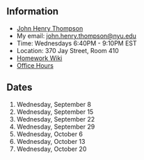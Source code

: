 ## Information

- [John Henry Thompson](http://johnhenrythompson.com)
- My email: john.henry.thompson@nyu.edu
- Time: Wednesdays 6:40PM - 9:10PM EST
- Location: 370 Jay Street, Room 410
- [Homework Wiki](https://github.com/ITPNYU/ICM-2021-Code/wiki/Homework-John-Henry)
- [Office Hours](https://calendar.google.com/calendar/u/0/selfsched?sstoken=UU9jUThoemdoTVY1fGRlZmF1bHR8ODQ5NDZhM2JjY2ZmMDMzMmI3Nzc3MTk1Yjk2NTY2M2Y)

## Dates

1. Wednesday, September 8
2. Wednesday, September 15
3. Wednesday, September 22
4. Wednesday, September 29
5. Wednesday, October 6
6. Wednesday, October 13
7. Wednesday, October 20
